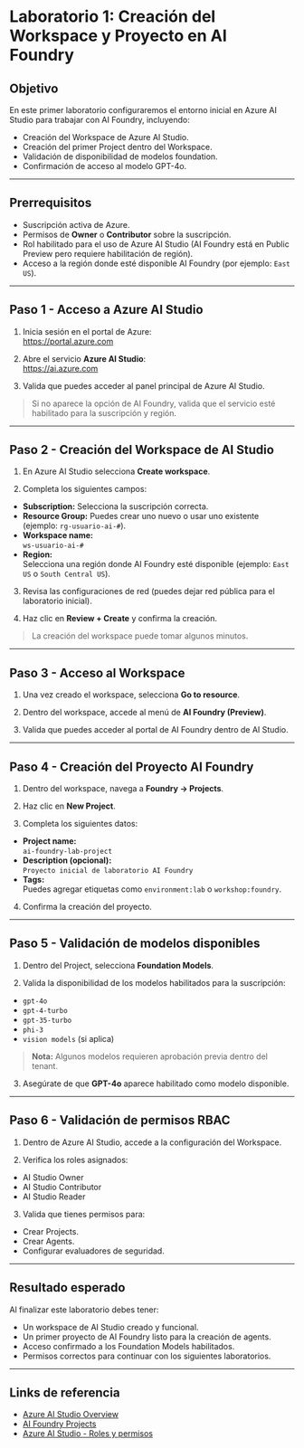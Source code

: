 # Laboratorio 1: Creación del Workspace y Proyecto en AI Foundry

## Objetivo

En este primer laboratorio configuraremos el entorno inicial en Azure AI Studio para trabajar con AI Foundry, incluyendo:

- Creación del Workspace de Azure AI Studio.
- Creación del primer Project dentro del Workspace.
- Validación de disponibilidad de modelos foundation.
- Confirmación de acceso al modelo GPT-4o.

---

## Prerrequisitos

- Suscripción activa de Azure.
- Permisos de **Owner** o **Contributor** sobre la suscripción.
- Rol habilitado para el uso de Azure AI Studio (AI Foundry está en Public Preview pero requiere habilitación de región).
- Acceso a la región donde esté disponible AI Foundry (por ejemplo: `East US`).

---

## Paso 1 - Acceso a Azure AI Studio

1. Inicia sesión en el portal de Azure:  
   https://portal.azure.com

2. Abre el servicio **Azure AI Studio**:  
   https://ai.azure.com

3. Valida que puedes acceder al panel principal de Azure AI Studio.

> Si no aparece la opción de AI Foundry, valida que el servicio esté habilitado para la suscripción y región.

---

## Paso 2 - Creación del Workspace de AI Studio

1. En Azure AI Studio selecciona **Create workspace**.

2. Completa los siguientes campos:

- **Subscription:** Selecciona la suscripción correcta.
- **Resource Group:** Puedes crear uno nuevo o usar uno existente (ejemplo: `rg-usuario-ai-#`).
- **Workspace name:**  
  `ws-usuario-ai-#`
- **Region:**  
  Selecciona una región donde AI Foundry esté disponible (ejemplo: `East US` o `South Central US`).

3. Revisa las configuraciones de red (puedes dejar red pública para el laboratorio inicial).

4. Haz clic en **Review + Create** y confirma la creación.

> La creación del workspace puede tomar algunos minutos.

---

## Paso 3 - Acceso al Workspace

1. Una vez creado el workspace, selecciona **Go to resource**.

2. Dentro del workspace, accede al menú de **AI Foundry (Preview)**.

3. Valida que puedes acceder al portal de AI Foundry dentro de AI Studio.

---

## Paso 4 - Creación del Proyecto AI Foundry

1. Dentro del workspace, navega a **Foundry → Projects**.

2. Haz clic en **New Project**.

3. Completa los siguientes datos:

- **Project name:**  
  `ai-foundry-lab-project`
- **Description (opcional):**  
  `Proyecto inicial de laboratorio AI Foundry`
- **Tags:**  
  Puedes agregar etiquetas como `environment:lab` o `workshop:foundry`.

4. Confirma la creación del proyecto.

---

## Paso 5 - Validación de modelos disponibles

1. Dentro del Project, selecciona **Foundation Models**.

2. Valida la disponibilidad de los modelos habilitados para la suscripción:

- `gpt-4o`
- `gpt-4-turbo`
- `gpt-35-turbo`
- `phi-3`
- `vision models` (si aplica)

> **Nota:** Algunos modelos requieren aprobación previa dentro del tenant.

3. Asegúrate de que **GPT-4o** aparece habilitado como modelo disponible.

---

## Paso 6 - Validación de permisos RBAC

1. Dentro de Azure AI Studio, accede a la configuración del Workspace.

2. Verifica los roles asignados:

- AI Studio Owner
- AI Studio Contributor
- AI Studio Reader

3. Valida que tienes permisos para:

- Crear Projects.
- Crear Agents.
- Configurar evaluadores de seguridad.

---

## Resultado esperado

Al finalizar este laboratorio debes tener:

- Un workspace de AI Studio creado y funcional.
- Un primer proyecto de AI Foundry listo para la creación de agents.
- Acceso confirmado a los Foundation Models habilitados.
- Permisos correctos para continuar con los siguientes laboratorios.

---

## Links de referencia

- [Azure AI Studio Overview](https://learn.microsoft.com/en-us/azure/ai-studio/overview)
- [AI Foundry Projects](https://learn.microsoft.com/en-us/azure/ai-studio/foundry/projects)
- [Azure AI Studio - Roles y permisos](https://learn.microsoft.com/en-us/azure/ai-studio/roles-permissions)


